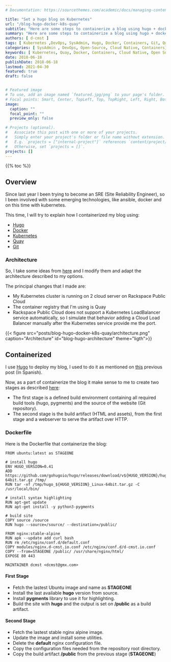 ```yaml
---
# Documentation: https://sourcethemes.com/academic/docs/managing-content/

title: "Set a hugo blog on Kubernetes"
url: "/blog-hugo-docker-k8s-quay"
subtitle: "Here are some steps to containerize a blog using hugo + docker + kubernetes + quay"
summary: "Here are some steps to containerize a blog using hugo + docker + kubernetes + quay"
authors: [ d-cmst ]
tags: [ Kubernetes ,DevOps, SysAdmin, Hugo, Docker, Containers, Git, Quay, Cloud Native]
categories: [ SysAdmin , DevOps, Open-Source, Cloud Native, Containers]
keywords: [ Kubernetes, Quay, Docker, Containers, Cloud Native, Open Source, DevOps, SRE, Hugo ]
date: 2018-06-18
publishDate: 2018-06-18
lastmod: 2021-04-30
featured: true
draft: false


# Featured image
# To use, add an image named `featured.jpg/png` to your page's folder.
# Focal points: Smart, Center, TopLeft, Top, TopRight, Left, Right, BottomLeft, Bottom, BottomRight.
image:
  caption: ""
  focal_point: ""
  preview_only: false

# Projects (optional).
#   Associate this post with one or more of your projects.
#   Simply enter your project's folder or file name without extension.
#   E.g. `projects = ["internal-project"]` references `content/project/deep-learning/index.md`.
#   Otherwise, set `projects = []`.
projects: []
---
```


{{% toc %}}

## Overview

Since last year I been trying to become an SRE (Site Reliability Engineer), so I been involved with some emerging technologies, like ansible, docker and on this time with kubernetes.

This time, I will try to explain how I containerized my blog using:

- [Hugo](https://gohugo.io/)
- [Docker](https://www.docker.com/)
- [Kubernetes](https://kubernetes.io/)
- [Quay](https://quay.io/)
- [Git](https://github.com)

### Architecture

So, I take some ideas from [here](https://www.civo.com/learn/using-civo-k3s-service-to-host-your-blog-in-hugo-using-github-actions) and I modify them and adapt the architecture described to my options.

The principal changes that I made are:

- My Kubernetes cluster is running on 2 cloud server on Rackspace Public Cloud
- The container registry that I'm using is Quay
- Rackspace Public Cloud does not support a Kubernetes LoadBalancer service automatically,
  so I simulate that behavior adding a Cloud Load Balancer manually after the Kubernetes service provide me the port.

{{< figure src="posts/blog-hugo-docker-k8s-quay/architecture.png" caption="Architecture" id="blog-hugo-architecture" theme="ligth">}}

## Containerized

I use [Hugo](https://gohugo.io/) to deploy my blog, I used to do it as mentioned on [this](https://d-cmst.io/deployment-hugo-site-git-hooks/) previous post (In Spanish).

Now, as a part of containerize the blog it make sense to me to create two stages as described [here](https://www.civo.com/learn/using-civo-k3s-service-to-host-your-blog-in-hugo-using-github-actions):

- The first stage is a defined build environment containing all required build tools (hugo, pygments) and the source of the website (Git repository).
- The second stage is the build artifact (HTML and assets), from the first stage and a webserver to serve the artifact over HTTP.

### Dockerfile

Here is the Dockerfile that containerize the blog:

```shell
FROM ubuntu:latest as STAGEONE

# install hugo
ENV HUGO_VERSION=0.41
ADD https://github.com/gohugoio/hugo/releases/download/v${HUGO_VERSION}/hugo_${HUGO_VERSION}_Linux-64bit.tar.gz /tmp/
RUN tar -xf /tmp/hugo_${HUGO_VERSION}_Linux-64bit.tar.gz -C /usr/local/bin/

# install syntax highlighting
RUN apt-get update
RUN apt-get install -y python3-pygments

# build site
COPY source /source
RUN hugo --source=/source/ --destination=/public/

FROM nginx:stable-alpine
RUN apk --update add curl bash
RUN rm /etc/nginx/conf.d/default.conf
COPY modules/nginx.d-cmst.io.conf /etc/nginx/conf.d/d-cmst.io.conf
COPY --from=STAGEONE /public/ /usr/share/nginx/html/
EXPOSE 80 443

MAINTAINER dcmst <dcmst@gmx.com>
```

#### First Stage

- Fetch the lastest Ubuntu image and name as **STAGEONE**
- Install the last available **hugo** version from source.
- Install **pygments** library to use it for highlighting.
- Build the site with **hugo** and the output is set on **/public** as a build artifact.

#### Second Stage

- Fetch the lastest stable nginx alpine image.
- Update the image and install some utilities.
- Delete the **default** nginx configuration file.
- Copy the configuration files needed from the repository root directory.
- Copy the build artifact **/public** from the previous stage (**STAGEONE**)
